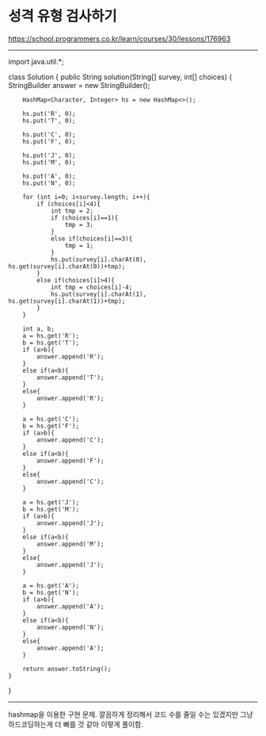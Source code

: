 # 성격 유형 검사하기

https://school.programmers.co.kr/learn/courses/30/lessons/176963

---

import java.util.\*;

class Solution {
public String solution(String[] survey, int[] choices) {
StringBuilder answer = new StringBuilder();

        HashMap<Character, Integer> hs = new HashMap<>();

        hs.put('R', 0);
        hs.put('T', 0);

        hs.put('C', 0);
        hs.put('F', 0);

        hs.put('J', 0);
        hs.put('M', 0);

        hs.put('A', 0);
        hs.put('N', 0);

        for (int i=0; i<survey.length; i++){
            if (choices[i]<4){
                int tmp = 2;
                if (choices[i]==1){
                    tmp = 3;
                }
                else if(choices[i]==3){
                    tmp = 1;
                }
                hs.put(survey[i].charAt(0), hs.get(survey[i].charAt(0))+tmp);
            }
            else if(choices[i]>4){
                int tmp = choices[i]-4;
                hs.put(survey[i].charAt(1), hs.get(survey[i].charAt(1))+tmp);
            }
        }

        int a, b;
        a = hs.get('R');
        b = hs.get('T');
        if (a>b){
            answer.append('R');
        }
        else if(a<b){
            answer.append('T');
        }
        else{
            answer.append('R');
        }

        a = hs.get('C');
        b = hs.get('F');
        if (a>b){
            answer.append('C');
        }
        else if(a<b){
            answer.append('F');
        }
        else{
            answer.append('C');
        }

        a = hs.get('J');
        b = hs.get('M');
        if (a>b){
            answer.append('J');
        }
        else if(a<b){
            answer.append('M');
        }
        else{
            answer.append('J');
        }

        a = hs.get('A');
        b = hs.get('N');
        if (a>b){
            answer.append('A');
        }
        else if(a<b){
            answer.append('N');
        }
        else{
            answer.append('A');
        }

        return answer.toString();
    }

}

---

hashmap을 이용한 구현 문제.
깔끔하게 정리해서 코드 수를 줄일 수는 있겠지만
그냥 하드코딩하는게 더 빠를 것 같아 이렇게 풀이함.
